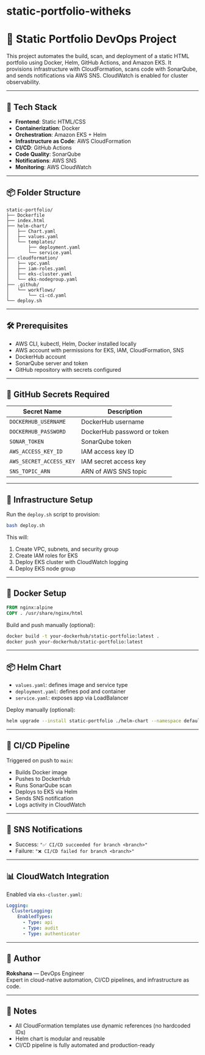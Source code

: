 # static-portfolio-witheks

# 🚀 Static Portfolio DevOps Project

This project automates the build, scan, and deployment of a static HTML portfolio using Docker, Helm, GitHub Actions, and Amazon EKS. It provisions infrastructure with CloudFormation, scans code with SonarQube, and sends notifications via AWS SNS. CloudWatch is enabled for cluster observability.

---

## 🧰 Tech Stack

- **Frontend**: Static HTML/CSS
- **Containerization**: Docker
- **Orchestration**: Amazon EKS + Helm
- **Infrastructure as Code**: AWS CloudFormation
- **CI/CD**: GitHub Actions
- **Code Quality**: SonarQube
- **Notifications**: AWS SNS
- **Monitoring**: AWS CloudWatch

---

## 📦 Folder Structure

```
static-portfolio/
├── Dockerfile
├── index.html
├── helm-chart/
│   ├── Chart.yaml
│   ├── values.yaml
│   └── templates/
│       ├── deployment.yaml
│       └── service.yaml
├── cloudformation/
│   ├── vpc.yaml
│   ├── iam-roles.yaml
│   ├── eks-cluster.yaml
│   └── eks-nodegroup.yaml
├── .github/
│   └── workflows/
│       └── ci-cd.yaml
└── deploy.sh
```

---

## 🛠️ Prerequisites

- AWS CLI, kubectl, Helm, Docker installed locally
- AWS account with permissions for EKS, IAM, CloudFormation, SNS
- DockerHub account
- SonarQube server and token
- GitHub repository with secrets configured

---

## 🔐 GitHub Secrets Required

| Secret Name             | Description                          |
|-------------------------|--------------------------------------|
| `DOCKERHUB_USERNAME`    | DockerHub username                   |
| `DOCKERHUB_PASSWORD`    | DockerHub password or token          |
| `SONAR_TOKEN`           | SonarQube token                      |
| `AWS_ACCESS_KEY_ID`     | IAM access key ID                    |
| `AWS_SECRET_ACCESS_KEY` | IAM secret access key                |
| `SNS_TOPIC_ARN`         | ARN of AWS SNS topic                 |

---

## 🧱 Infrastructure Setup

Run the `deploy.sh` script to provision:

```bash
bash deploy.sh
```

This will:
1. Create VPC, subnets, and security group
2. Create IAM roles for EKS
3. Deploy EKS cluster with CloudWatch logging
4. Deploy EKS node group

---

## 🐳 Docker Setup

```Dockerfile
FROM nginx:alpine
COPY . /usr/share/nginx/html
```

Build and push manually (optional):

```bash
docker build -t your-dockerhub/static-portfolio:latest .
docker push your-dockerhub/static-portfolio:latest
```

---

## 📦 Helm Chart

- `values.yaml`: defines image and service type
- `deployment.yaml`: defines pod and container
- `service.yaml`: exposes app via LoadBalancer

Deploy manually (optional):

```bash
helm upgrade --install static-portfolio ./helm-chart --namespace default
```

---

## 🚀 CI/CD Pipeline

Triggered on push to `main`:

- Builds Docker image
- Pushes to DockerHub
- Runs SonarQube scan
- Deploys to EKS via Helm
- Sends SNS notification
- Logs activity in CloudWatch

---

## 📣 SNS Notifications

- Success: `"✅ CI/CD succeeded for branch <branch>"`
- Failure: `"❌ CI/CD failed for branch <branch>"`

---

## 📊 CloudWatch Integration

Enabled via `eks-cluster.yaml`:

```yaml
Logging:
  ClusterLogging:
    EnabledTypes:
      - Type: api
      - Type: audit
      - Type: authenticator
```

---

## 🧠 Author

**Rokshana** — DevOps Engineer  
Expert in cloud-native automation, CI/CD pipelines, and infrastructure as code.

---

## 📌 Notes

- All CloudFormation templates use dynamic references (no hardcoded IDs)
- Helm chart is modular and reusable
- CI/CD pipeline is fully automated and production-ready

```
